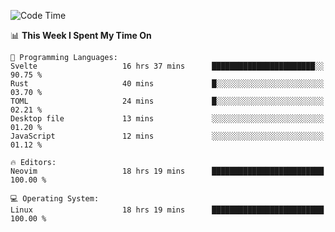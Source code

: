 <!-- [![Top Langs](https://github-readme-stats.vercel.app/api/top-langs/?username=gagahsyuja&theme=dracula&hide_border=true&border_radius=7)](https://github.com/anuraghazra/github-readme-stats) -->

<!--START_SECTION:waka-->
![Code Time](http://img.shields.io/badge/Code%20Time-971%20hrs%2020%20mins-blue)

📊 **This Week I Spent My Time On** 

```text
💬 Programming Languages: 
Svelte                   16 hrs 37 mins      ███████████████████████░░   90.75 % 
Rust                     40 mins             █░░░░░░░░░░░░░░░░░░░░░░░░   03.70 % 
TOML                     24 mins             █░░░░░░░░░░░░░░░░░░░░░░░░   02.21 % 
Desktop file             13 mins             ░░░░░░░░░░░░░░░░░░░░░░░░░   01.20 % 
JavaScript               12 mins             ░░░░░░░░░░░░░░░░░░░░░░░░░   01.12 % 

🔥 Editors: 
Neovim                   18 hrs 19 mins      █████████████████████████   100.00 % 

💻 Operating System: 
Linux                    18 hrs 19 mins      █████████████████████████   100.00 % 
```


<!--END_SECTION:waka-->
